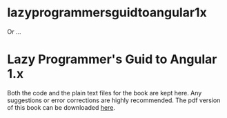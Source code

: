 # lazyprogrammersguidtoangular1x

Or ... 

#  Lazy Programmer's Guid to Angular 1.x 

Both the code and the plain text files for the book are kept here. Any suggestions or error corrections are highly recommended. The pdf version of this book can be downloaded [here](https://leanpub.com/lazyprogrammersguidtoangular1x). 
